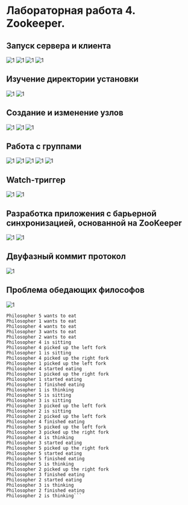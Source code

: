 # Лабораторная работа 4. Zookeeper.
## Запуск сервера и клиента
![1](img/1.png)
![1](img/2.png)
![1](img/3.png)
![1](img/4.png)
## Изучение директории установки
![1](img/5.png)
![1](img/6.png)
## Создание и изменение узлов
![1](img/7.png)
![1](img/8.png)
![1](img/9.png)
## Работа с группами
![1](img/10.png)
![1](img/11.png)
![1](img/12.png)
![1](img/13.png)
![1](img/14.png)
## Watch-триггер
![1](img/15.png)
![1](img/16.png)
## Разработка приложения с барьерной синхронизацией, основанной на ZooKeeper
![1](img/19.png)
![1](img/20.png)
## Двуфазный коммит протокол
![1](img/22.png)
## Проблема обедающих философов
![1](img/21.png)
```Starting dinner...
Philosopher 5 wants to eat
Philosopher 1 wants to eat
Philosopher 4 wants to eat
Philosopher 3 wants to eat
Philosopher 2 wants to eat
Philosopher 4 is sitting
Philosopher 4 picked up the left fork
Philosopher 1 is sitting
Philosopher 4 picked up the right fork
Philosopher 1 picked up the left fork
Philosopher 4 started eating
Philosopher 1 picked up the right fork
Philosopher 1 started eating
Philosopher 1 finished eating
Philosopher 1 is thinking
Philosopher 5 is sitting
Philosopher 3 is sitting
Philosopher 3 picked up the left fork
Philosopher 2 is sitting
Philosopher 2 picked up the left fork
Philosopher 4 finished eating
Philosopher 5 picked up the left fork
Philosopher 3 picked up the right fork
Philosopher 4 is thinking
Philosopher 3 started eating
Philosopher 5 picked up the right fork
Philosopher 5 started eating
Philosopher 5 finished eating
Philosopher 5 is thinking
Philosopher 2 picked up the right fork
Philosopher 3 finished eating
Philosopher 2 started eating
Philosopher 3 is thinking
Philosopher 2 finished eating
Philosopher 2 is thinking```


